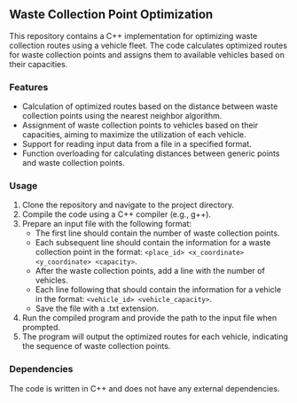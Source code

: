 ## Waste Collection Point Optimization

This repository contains a C++ implementation for optimizing waste collection routes using a vehicle fleet. The code calculates optimized routes for waste collection points and assigns them to available vehicles based on their capacities.

### Features

- Calculation of optimized routes based on the distance between waste collection points using the nearest neighbor algorithm.
- Assignment of waste collection points to vehicles based on their capacities, aiming to maximize the utilization of each vehicle.
- Support for reading input data from a file in a specified format.
- Function overloading for calculating distances between generic points and waste collection points.

### Usage

1. Clone the repository and navigate to the project directory.
2. Compile the code using a C++ compiler (e.g., g++).
3. Prepare an input file with the following format:
   - The first line should contain the number of waste collection points.
   - Each subsequent line should contain the information for a waste collection point in the format: `<place_id> <x_coordinate> <y_coordinate> <capacity>`.
   - After the waste collection points, add a line with the number of vehicles.
   - Each line following that should contain the information for a vehicle in the format: `<vehicle_id> <vehicle_capacity>`.
   - Save the file with a .txt extension.
4. Run the compiled program and provide the path to the input file when prompted.
5. The program will output the optimized routes for each vehicle, indicating the sequence of waste collection points.

### Dependencies

The code is written in C++ and does not have any external dependencies.
